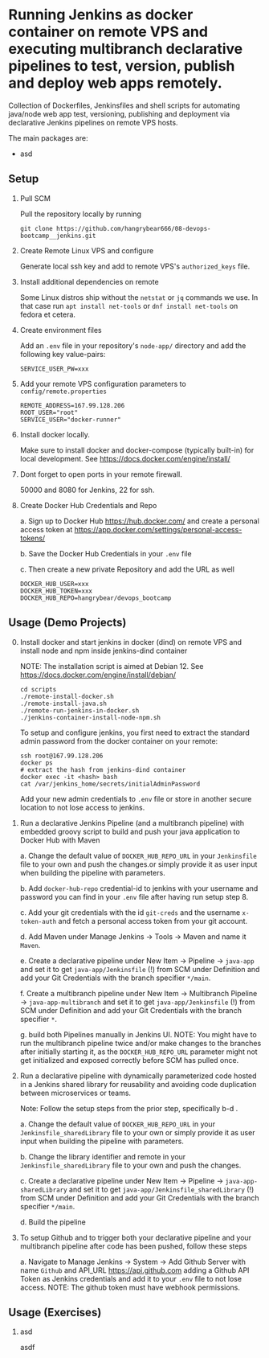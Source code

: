 # Running Jenkins as docker container on remote VPS and executing multibranch declarative pipelines to test, version, publish and deploy web apps remotely.

Collection of Dockerfiles, Jenkinsfiles and shell scripts for automating java/node web app test, versioning, publishing and deployment via declarative Jenkins pipelines on remote VPS hosts.

The main packages are:
- asd


## Setup

1. Pull SCM

    Pull the repository locally by running
    ```
    git clone https://github.com/hangrybear666/08-devops-bootcamp__jenkins.git
    ```

2. Create Remote Linux VPS and configure

    Generate local ssh key and add to remote VPS's `authorized_keys` file.

3. Install additional dependencies on remote

    Some Linux distros ship without the `netstat` or `jq` commands we use. In that case run `apt install net-tools` or `dnf install net-tools` on fedora et cetera.

4. Create environment files 
        
    Add an `.env` file in your repository's `node-app/` directory and add the following key value-pairs:
    ```
    SERVICE_USER_PW=xxx
    ```

5. Add your remote VPS configuration parameters to `config/remote.properties`

    ```
    REMOTE_ADDRESS=167.99.128.206
    ROOT_USER="root"
    SERVICE_USER="docker-runner"
    ```

6. Install docker locally.

    Make sure to install docker and docker-compose (typically built-in) for local development. See https://docs.docker.com/engine/install/


7. Dont forget to open ports in your remote firewall.

    50000 and 8080 for Jenkins, 22 for ssh.

8. Create Docker Hub Credentials and Repo

    a. Sign up to Docker Hub https://hub.docker.com/ and create a personal access token at https://app.docker.com/settings/personal-access-tokens/ 

    b. Save the Docker Hub Credentials in your `.env` file 

    c. Then create a new private Repository and add the URL as well
    ```
    DOCKER_HUB_USER=xxx
    DOCKER_HUB_TOKEN=xxx
    DOCKER_HUB_REPO=hangrybear/devops_bootcamp
    ```

## Usage (Demo Projects)

0. Install docker and start jenkins in docker (dind) on remote VPS and install node and npm inside jenkins-dind container

    NOTE: The installation script is aimed at Debian 12. See https://docs.docker.com/engine/install/debian/ 
    ```
    cd scripts
    ./remote-install-docker.sh
    ./remote-install-java.sh
    ./remote-run-jenkins-in-docker.sh
    ./jenkins-container-install-node-npm.sh
    ```

    To setup and configure jenkins, you first need to extract the standard admin password from the docker container on your remote:
    ```
    ssh root@167.99.128.206
    docker ps
    # extract the hash from jenkins-dind container
    docker exec -it <hash> bash
    cat /var/jenkins_home/secrets/initialAdminPassword
    ```

    Add your new admin credentials to `.env` file or store in another secure location to not lose access to jenkins.

1. Run a declarative Jenkins Pipeline (and a multibranch pipeline) with embedded groovy script to build and push your java application to Docker Hub with Maven

    a. Change the default value of `DOCKER_HUB_REPO_URL`  in your `Jenkinsfile` file to your own and push the changes.or simply provide it as user input when building the pipeline with parameters.

    b. Add `docker-hub-repo` credential-id to jenkins with your username and password you can find in your `.env` file after having run setup step 8.
    
    c. Add your git credentials with the id `git-creds` and the username `x-token-auth` and fetch a personal access token from your git account.

    d. Add Maven under Manage Jenkins -> Tools -> Maven and name it `Maven`.

    e. Create a declarative pipeline under New Item -> Pipeline -> `java-app` and set it to get `java-app/Jenkinsfile` (!) from SCM under Definition and add your Git Credentials with the branch specifier `*/main`.

    f. Create a multibranch pipeline under New Item -> Multibranch Pipeline -> `java-app-multibranch` and set it to get `java-app/Jenkinsfile` (!) from SCM under Definition and add your Git Credentials with the branch specifier `*`.

    g. build both Pipelines manually in Jenkins UI. NOTE: You might have to run the multibranch pipeline twice and/or make changes to the branches after initially starting it, as the `DOCKER_HUB_REPO_URL` parameter might not get initialized and exposed correctly before SCM has pulled once.

2. Run a declarative pipeline with dynamically parameterized code hosted in a Jenkins shared library for reusability and avoiding code duplication between microservices or teams.

    Note: Follow the setup steps from the prior step, specifically  b-d .

    a. Change the default value of `DOCKER_HUB_REPO_URL` in your `Jenkinsfile_sharedLibrary` file to your own or simply provide it as user input when building the pipeline with parameters.

    b. Change the library identifier and remote in your `Jenkinsfile_sharedLibrary` file to your own and push the changes.

    c. Create a declarative pipeline under New Item -> Pipeline -> `java-app-sharedLibrary` and set it to get `java-app/Jenkinsfile_sharedLibrary` (!) from SCM under Definition and add your Git Credentials with the branch specifier `*/main`.

    d. Build the pipeline 

3. To setup Github and to trigger both your declarative pipeline and your multibranch pipeline after code has been pushed, follow these steps

    a. Navigate to Manage Jenkins -> System -> Add Github Server with name `Github` and API_URL https://api.github.com adding a Github API Token as Jenkins credentials and add it to your `.env` file to not lose access. NOTE: The github token must have webhook permissions.


## Usage (Exercises)

1. asd

    asdf
